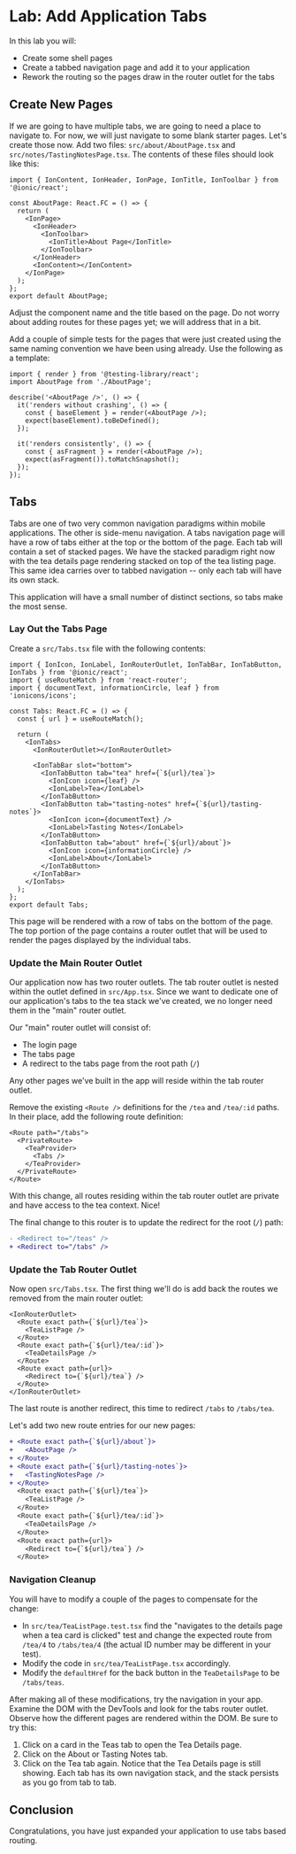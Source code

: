# Lab: Add Application Tabs

In this lab you will:

- Create some shell pages
- Create a tabbed navigation page and add it to your application
- Rework the routing so the pages draw in the router outlet for the tabs

## Create New Pages

If we are going to have multiple tabs, we are going to need a place to navigate to. For now, we will just navigate to some blank starter pages. Let's create those now. Add two files: `src/about/AboutPage.tsx` and `src/notes/TastingNotesPage.tsx`. The contents of these files should look like this:

```tsx
import { IonContent, IonHeader, IonPage, IonTitle, IonToolbar } from '@ionic/react';

const AboutPage: React.FC = () => {
  return (
    <IonPage>
      <IonHeader>
        <IonToolbar>
          <IonTitle>About Page</IonTitle>
        </IonToolbar>
      </IonHeader>
      <IonContent></IonContent>
    </IonPage>
  );
};
export default AboutPage;
```

Adjust the component name and the title based on the page. Do not worry about adding routes for these pages yet; we will address that in a bit.

Add a couple of simple tests for the pages that were just created using the same naming convention we have been using already. Use the following as a template:

```tsx
import { render } from '@testing-library/react';
import AboutPage from './AboutPage';

describe('<AboutPage />', () => {
  it('renders without crashing', () => {
    const { baseElement } = render(<AboutPage />);
    expect(baseElement).toBeDefined();
  });

  it('renders consistently', () => {
    const { asFragment } = render(<AboutPage />);
    expect(asFragment()).toMatchSnapshot();
  });
});
```

## Tabs

Tabs are one of two very common navigation paradigms within mobile applications. The other is side-menu navigation. A tabs navigation page will have a row of tabs either at the top or the bottom of the page. Each tab will contain a set of stacked pages. We have the stacked paradigm right now with the tea details page rendering stacked on top of the tea listing page. This same idea carries over to tabbed navigation -- only each tab will have its own stack.

This application will have a small number of distinct sections, so tabs make the most sense.

### Lay Out the Tabs Page

Create a `src/Tabs.tsx` file with the following contents:

```tsx
import { IonIcon, IonLabel, IonRouterOutlet, IonTabBar, IonTabButton, IonTabs } from '@ionic/react';
import { useRouteMatch } from 'react-router';
import { documentText, informationCircle, leaf } from 'ionicons/icons';

const Tabs: React.FC = () => {
  const { url } = useRouteMatch();

  return (
    <IonTabs>
      <IonRouterOutlet></IonRouterOutlet>

      <IonTabBar slot="bottom">
        <IonTabButton tab="tea" href={`${url}/tea`}>
          <IonIcon icon={leaf} />
          <IonLabel>Tea</IonLabel>
        </IonTabButton>
        <IonTabButton tab="tasting-notes" href={`${url}/tasting-notes`}>
          <IonIcon icon={documentText} />
          <IonLabel>Tasting Notes</IonLabel>
        </IonTabButton>
        <IonTabButton tab="about" href={`${url}/about`}>
          <IonIcon icon={informationCircle} />
          <IonLabel>About</IonLabel>
        </IonTabButton>
      </IonTabBar>
    </IonTabs>
  );
};
export default Tabs;
```

This page will be rendered with a row of tabs on the bottom of the page. The top portion of the page contains a router outlet that will be used to render the pages displayed by the individual tabs.

### Update the Main Router Outlet

Our application now has two router outlets. The tab router outlet is nested within the outlet defined in `src/App.tsx`. Since we want to dedicate one of our application's tabs to the tea stack we've created, we no longer need them in the "main" router outlet.

Our "main" router outlet will consist of:

- The login page
- The tabs page
- A redirect to the tabs page from the root path (`/`)

Any other pages we've built in the app will reside within the tab router outlet.

Remove the existing `<Route />` definitions for the `/tea` and `/tea/:id` paths. In their place, add the following route definition:

```tsx
<Route path="/tabs">
  <PrivateRoute>
    <TeaProvider>
      <Tabs />
    </TeaProvider>
  </PrivateRoute>
</Route>
```

With this change, all routes residing within the tab router outlet are private and have access to the tea context. Nice!

The final change to this router is to update the redirect for the root (`/`) path:

```diff
- <Redirect to="/teas" />
+ <Redirect to="/tabs" />
```

### Update the Tab Router Outlet

Now open `src/Tabs.tsx`. The first thing we'll do is add back the routes we removed from the main router outlet:

```tsx
<IonRouterOutlet>
  <Route exact path={`${url}/tea`}>
    <TeaListPage />
  </Route>
  <Route exact path={`${url}/tea/:id`}>
    <TeaDetailsPage />
  </Route>
  <Route exact path={url}>
    <Redirect to={`${url}/tea`} />
  </Route>
</IonRouterOutlet>
```

The last route is another redirect, this time to redirect `/tabs` to `/tabs/tea`.

Let's add two new route entries for our new pages:

```diff
+ <Route exact path={`${url}/about`}>
+   <AboutPage />
+ </Route>
+ <Route exact path={`${url}/tasting-notes`}>
+   <TastingNotesPage />
+ </Route>
  <Route exact path={`${url}/tea`}>
    <TeaListPage />
  </Route>
  <Route exact path={`${url}/tea/:id`}>
    <TeaDetailsPage />
  </Route>
  <Route exact path={url}>
    <Redirect to={`${url}/tea`} />
  </Route>
```

### Navigation Cleanup

You will have to modify a couple of the pages to compensate for the change:

- In `src/tea/TeaListPage.test.tsx` find the "navigates to the details page when a tea card is clicked" test and change the expected route from `/tea/4` to `/tabs/tea/4` (the actual ID number may be different in your test).
- Modify the code in `src/tea/TeaListPage.tsx` accordingly.
- Modify the `defaultHref` for the back button in the `TeaDetailsPage` to be `/tabs/teas`.

After making all of these modifications, try the navigation in your app. Examine the DOM with the DevTools and look for the tabs router outlet. Observe how the different pages are rendered within the DOM. Be sure to try this:

1. Click on a card in the Teas tab to open the Tea Details page.
2. Click on the About or Tasting Notes tab.
3. Click on the Tea tab again. Notice that the Tea Details page is still showing. Each tab has its own navigation stack, and the stack persists as you go from tab to tab.

## Conclusion

Congratulations, you have just expanded your application to use tabs based routing.
